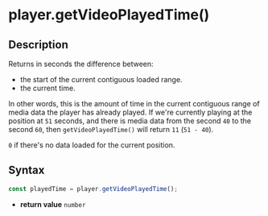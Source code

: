 # player.getVideoPlayedTime()

## Description

Returns in seconds the difference between:

- the start of the current contiguous loaded range.
- the current time.

In other words, this is the amount of time in the current contiguous range of
media data the player has already played.
If we're currently playing at the position at `51` seconds, and there is media
data from the second `40` to the second `60`, then `getVideoPlayedTime()` will
return `11` (`51 - 40`).

`0` if there's no data loaded for the current position.

## Syntax

```js
const playedTime = player.getVideoPlayedTime();
```

 - **return value** `number`
